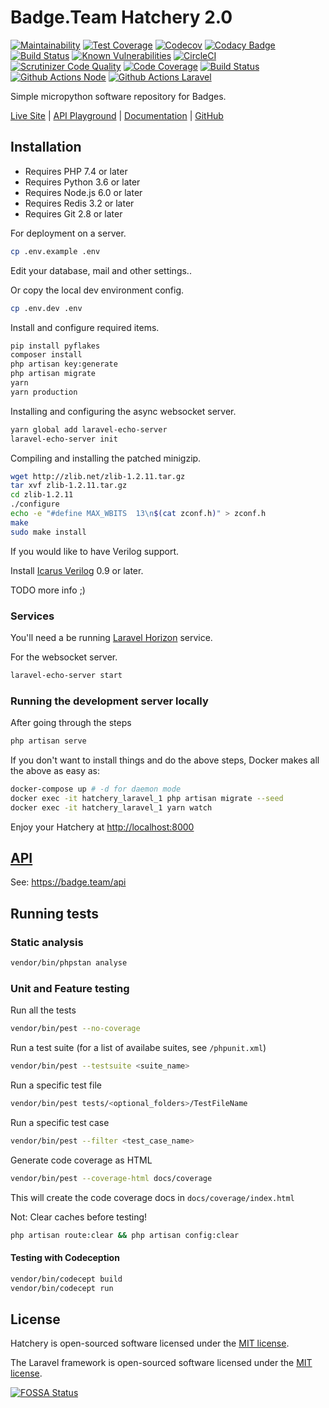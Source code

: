 # Badge.Team Hatchery 2.0

[![Maintainability](https://api.codeclimate.com/v1/badges/db09ec938590438be1d0/maintainability)](https://codeclimate.com/github/badgeteam/HatcheryNG/maintainability)
[![Test Coverage](https://api.codeclimate.com/v1/badges/db09ec938590438be1d0/test_coverage)](https://codeclimate.com/github/badgeteam/HatcheryNG/test_coverage)
[![Codecov](https://codecov.io/gh/badgeteam/HatcheryNG/branch/master/graph/badge.svg?token=SD4UCK9ETR)](https://codecov.io/gh/badgeteam/HatcheryNG)
[![Codacy Badge](https://api.codacy.com/project/badge/Grade/9965611691634683a17ebd15fdb9f13e)](https://app.codacy.com/gh/badgeteam/HatcheryNG?utm_source=github.com&utm_medium=referral&utm_content=badgeteam/HatcheryNG&utm_campaign=Badge_Grade)
[![Build Status](https://travis-ci.com/badgeteam/HatcheryNG.svg)](https://travis-ci.com/badgeteam/HatcheryNG)
[![Known Vulnerabilities](https://snyk.io/test/github/badgeteam/HatcheryNG/badge.svg)](https://snyk.io/test/github/badgeteam/HatcheryNG)
[![CircleCI](https://circleci.com/gh/badgeteam/HatcheryNG.svg?style=svg)](https://circleci.com/gh/badgeteam/HatcheryNG)
[![Scrutinizer Code Quality](https://scrutinizer-ci.com/g/badgeteam/HatcheryNG/badges/quality-score.png?b=master)](https://scrutinizer-ci.com/g/badgeteam/HatcheryNG/?branch=master)
[![Code Coverage](https://scrutinizer-ci.com/g/badgeteam/HatcheryNG/badges/coverage.png?b=master)](https://scrutinizer-ci.com/g/badgeteam/HatcheryNG/?branch=master)
[![Build Status](https://scrutinizer-ci.com/g/badgeteam/HatcheryNG/badges/build.png?b=master)](https://scrutinizer-ci.com/g/badgeteam/HatcheryNG/build-status/master)
[![Github Actions Node](https://github.com/badgeteam/HatcheryNG/workflows/Node%20-%20yarn%20build/badge.svg)](https://github.com/badgeteam/HatcheryNG/actions)
[![Github Actions Laravel](https://github.com/badgeteam/HatcheryNG/workflows/Laravel%20-%20feature%20testing%20and%20static%20analysis/badge.svg)](https://github.com/badgeteam/HatcheryNG/actions)

Simple micropython software repository for Badges.

[Live Site](https://badge.team) \| 
[API Playground](https://badge.team/api) \|
[Documentation](https://docs.badge.team/hatchery/) \|
[GitHub](https://github.com/badgeteam/)

## Installation

-   Requires PHP 7.4 or later
-   Requires Python 3.6 or later
-   Requires Node.js 6.0 or later
-   Requires Redis 3.2 or later
-   Requires Git 2.8 or later

For deployment on a server.

```bash
cp .env.example .env
```

Edit your database, mail and other settings..

Or copy the local dev environment config.

```bash
cp .env.dev .env
```

Install and configure required items.

```bash
pip install pyflakes
composer install
php artisan key:generate
php artisan migrate
yarn
yarn production
```

Installing and configuring the async websocket server.

```bash
yarn global add laravel-echo-server
laravel-echo-server init
```

Compiling and installing the patched minigzip.

```bash
wget http://zlib.net/zlib-1.2.11.tar.gz
tar xvf zlib-1.2.11.tar.gz
cd zlib-1.2.11
./configure
echo -e "#define MAX_WBITS  13\n$(cat zconf.h)" > zconf.h
make
sudo make install
```

If you would like to have Verilog support.

Install [Icarus Verilog](https://iverilog.fandom.com/wiki/Installation_Guide) 0.9 or later.

TODO more info ;)

### Services

You'll need a be running [Laravel Horizon](https://laravel.com/docs/7.x/horizon#deploying-horizon) service.

For the websocket server.
```bash
laravel-echo-server start
```

### Running the development server locally

After going through the steps

```bash
php artisan serve
```

If you don't want to install things and do the above steps, Docker makes all the above as easy as:

```bash
docker-compose up # -d for daemon mode
docker exec -it hatchery_laravel_1 php artisan migrate --seed
docker exec -it hatchery_laravel_1 yarn watch
```

Enjoy your Hatchery at <http://localhost:8000>

## [API](docs/API.md)

See: <https://badge.team/api>

## Running tests

### Static analysis

```bash
vendor/bin/phpstan analyse
```

### Unit and Feature testing

Run all the tests

```bash
vendor/bin/pest --no-coverage
```

Run a test suite (for a list of availabe suites, see `/phpunit.xml`)

```bash
vendor/bin/pest --testsuite <suite_name>
```

Run a specific test file

```bash
vendor/bin/pest tests/<optional_folders>/TestFileName
```

Run a specific test case

```bash
vendor/bin/pest --filter <test_case_name>
```

Generate code coverage as HTML

```bash
vendor/bin/pest --coverage-html docs/coverage
```

This will create the code coverage docs in `docs/coverage/index.html`

Not: Clear caches before testing!

```bash
php artisan route:clear && php artisan config:clear
```

#### Testing with Codeception

```bash
vendor/bin/codecept build
vendor/bin/codecept run
```
## License

Hatchery is open-sourced software licensed under the [MIT license](http://opensource.org/licenses/MIT).

The Laravel framework is open-sourced software licensed under the [MIT license](http://opensource.org/licenses/MIT).

[![FOSSA Status](https://app.fossa.io/api/projects/git%2Bgithub.com%2Fbadgeteam%2FHatchery.svg?type=large)](https://app.fossa.io/projects/git%2Bgithub.com%2Fbadgeteam%2FHatchery?ref=badge_large)
